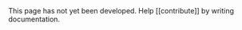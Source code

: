 <summary>
    This page has not yet been developed.  Help [[contribute]] by writing documentation.
</summary>

